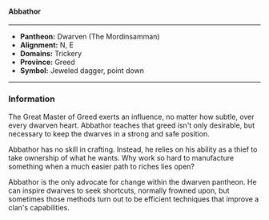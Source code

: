 #### Abbathor
___

- **Pantheon:** Dwarven (The Mordinsamman)
- **Alignment:** N, E
- **Domains:** Trickery
- **Province:** Greed
- **Symbol:** Jeweled dagger, point down
___

### Information

The Great Master of Greed exerts an influence, no matter how subtle, over every dwarven heart. Abbathor teaches that greed isn't only desirable, but necessary to keep the dwarves in a strong and safe position.

Abbathor has no skill in crafting. Instead, he relies on his ability as a thief to take ownership of what he wants. Why work so hard to manufacture something when a much easier path to riches lies open?

Abbathor is the only advocate for change within the dwarven pantheon. He can inspire dwarves to seek shortcuts, normally frowned upon, but sometimes those methods turn out to be efficient techniques that improve a clan's capabilities.